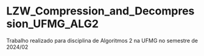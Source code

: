 # LZW_Compression_and_Decompression_UFMG_ALG2
Trabalho realizado para disciplina de Algoritmos 2 na UFMG no semestre de 2024/02
